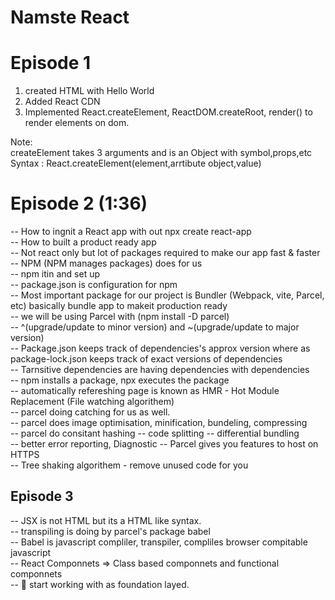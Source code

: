 # Namste React

# Episode 1

1.  created HTML with Hello World
2.  Added React CDN
3.  Implemented React.createElement, ReactDOM.createRoot, render() to render elements on dom.

Note:  
 createElement takes 3 arguments and is an Object with symbol,props,etc  
 Syntax : React.createElement(element,arrtibute object,value)

# Episode 2 (1:36)

-- How to ingnit a React app with out npx create react-app  
-- How to built a product ready app  
-- Not react only but lot of packages required to make our app fast & faster  
-- NPM (NPM manages packages) does for us  
-- npm itin and set up  
-- package.json is configuration for npm  
-- Most important package for our project is Bundler (Webpack, vite, Parcel, etc) basically bundle app to makeit production ready  
-- we will be using Parcel with (npm install -D parcel)  
-- ^(upgrade/update to minor version) and ~(upgrade/update to major version)  
-- Package.json keeps track of dependencies's approx version where as package-lock.json keeps track of exact versions of dependencies  
-- Tarnsitive dependencies are having dependencies with dependencies  
-- npm installs a package, npx executes the package  
-- automatically refereshing page is known as HMR - Hot Module Replacement (File watching algorithem)  
-- parcel doing catching for us as well.  
-- parcel does image optimisation, minification, bundeling, compressing  
-- parcel do consitant hashing
-- code splitting
-- differential bundling  
-- better error reporting, Diagnostic
-- Parcel gives you features to host on HTTPS  
-- Tree shaking algorithem - remove unused code for you

## Episode 3

-- JSX is not HTML but its a HTML like syntax.  
-- transpiling is doing by parcel's package babel  
-- Babel is javascript compliler, transpiler, compliles browser compitable javascript  
-- React Componnets => Class based componnets and functional componnets  
-- 🚀 start working with as foundation layed.
